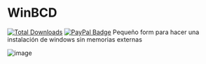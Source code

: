 # WinBCD
[![Total Downloads](https://img.shields.io/github/downloads/LuSlower/WinBCD/total.svg)](https://github.com/LuSlower/WinBCD/releases) [![PayPal Badge](https://img.shields.io/badge/PayPal-003087?logo=paypal&logoColor=fff&style=flat)](https://paypal.me/eldontweaks) 
Pequeño form para hacer una instalación de windows sin memorias externas

![image](https://github.com/LuSlower/WinBCD/assets/148411728/5a41a653-e356-400d-9dbc-57b99dd64042)

